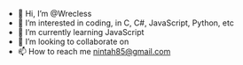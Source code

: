 - 👋 Hi, I’m @Wrecless
- 👀 I’m interested in coding, in C, C#, JavaScript, Python, etc
- 🌱 I’m currently learning JavaScript
- 💞️ I’m looking to collaborate on 
- 📫 How to reach me nintah85@gmail.com

<!---
Wrecless/Wrecless is a ✨ special ✨ repository because its `README.md` (this file) appears on your GitHub profile.
You can click the Preview link to take a look at your changes.
--->
